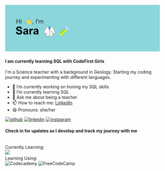 ![I am currently learning SQL with CodeFirst Girls](https://github.com/SFalconeCox89/SFalconeCox89/blob/main/header.png)

#### I am currently learning SQL with CodeFirst Girls
I'm a Science teacher with a background in Geology.  Starting my coding journey and experimenting with different languages.

- 🔭 I’m currently working on honing my SQL skills 
- 🌱 I’m currently learning SQL 
- 💬 Ask me about being a teacher 
- 📫 How to reach me: <a href="https://www.linkedin.com/in/sara-cox-75932143">LinkedIn</a> 
- 😄 Pronouns: she/her 


[<img src='https://cdn.jsdelivr.net/npm/simple-icons@3.0.1/icons/github.svg' alt='github' height='40'>](https://github.com/SFalconeCox89)  [<img src='https://cdn.jsdelivr.net/npm/simple-icons@3.0.1/icons/linkedin.svg' alt='linkedin' height='40'>](https://www.linkedin.com/in/sara-cox-75932143/)  [<img src='https://cdn.jsdelivr.net/npm/simple-icons@3.0.1/icons/instagram.svg' alt='instagram' height='40'>](https://www.instagram.com/journey_code/)  

#### Check in for updates as I develop and track my journey with me

<br>Currently Learning:</br>
<a href="https://skillicons.dev">
    <img src="https://skillicons.dev/icons?i=mysql"/>
  </a>
<br>Learning Using:</br>
![Codecademy](https://img.shields.io/badge/Codecademy-FFF0E5?style=for-the-badge&logo=codecademy&logoColor=1F243A)
![FreeCodeCamp](https://img.shields.io/badge/Freecodecamp-%23123.svg?&style=for-the-badge&logo=freecodecamp&logoColor=green)

